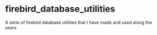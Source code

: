 # firebird_database_utilities
A serie of firebird database utilities that I have made and used along the years
